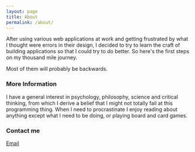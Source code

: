 ```yaml
---
layout: page
title: About
permalink: /about/
---
```


After using various web applications at work and getting frustrated by what I thought were errors in their design, I decided to try to learn the craft of building applications so that I could try to do better. So here's the first steps on my thousand mile journey.

Most of them will probably be backwards.

### More Information

I have a general interest in psychology, philosophy, science and critical thinking, from which I derive a belief that I might not totally fail at this programming thing. When I need to procrastinate I enjoy reading about anything except what I need to be doing, or playing board and card games. 

### Contact me

[Email](mailto:reyn.of.words+blog@gmail.com)